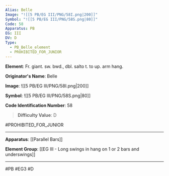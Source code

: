 ```yaml
---
Alias: Belle
Image: "![[5 PB/EG III/PNG/58I.png|200]]"
Symbol: "![[5 PB/EG III/PNG/58S.png|80]]"
Code: 58
Apparatus: PB
EG: III
DV: D
Type:
  - PB_Belle_element
  - PROHIBITED_FOR_JUNIOR
---
```

**Element**: Fr. giant. sw. bwd., dbl. salto t. to up. arm hang.

**Originator's Name**: Belle

**Image**:
![[5 PB/EG III/PNG/58I.png|200]]

**Symbol**:
![[5 PB/EG III/PNG/58S.png|80]]

**Code Identification Number**: 58

>**Difficulty Value**: D

#PROHIBITED_FOR_JUNIOR
___
**Apparatus**: [[Parallel Bars]]

**Element Group**: [[EG III - Long swings in hang on 1 or 2 bars and underswings]]
___
#PB #EG3 #D
